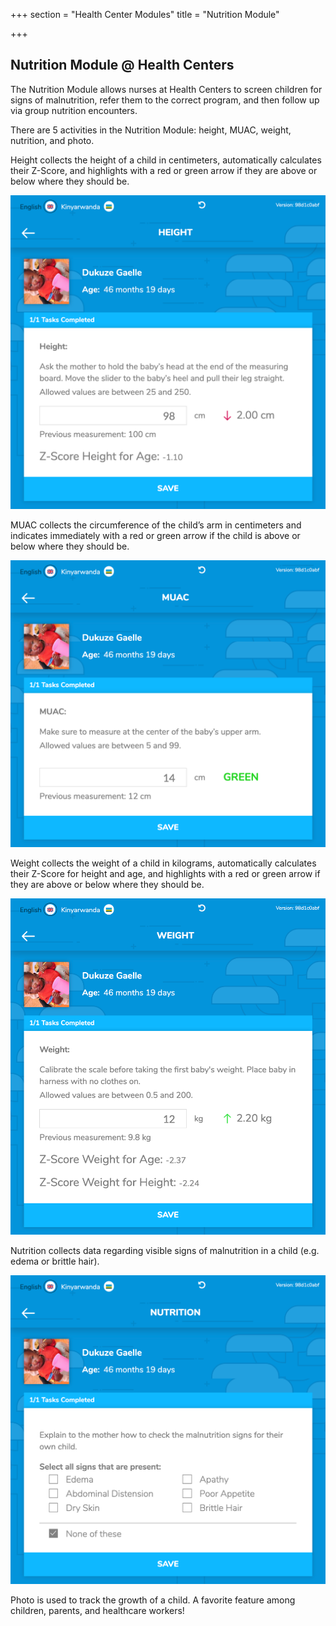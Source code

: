 +++
section = "Health Center Modules"
title = "Nutrition Module"

+++
## Nutrition Module @ Health Centers

The Nutrition Module allows nurses at Health Centers to screen children for signs of malnutrition, refer them to the correct program, and then follow up via group nutrition encounters.

There are 5 activities in the Nutrition Module: height, MUAC, weight, nutrition, and photo.

Height collects the height of a child in centimeters, automatically calculates their Z-Score, and highlights with a red or green arrow if they are above or below where they should be.

![](/uploads/hc-nutr-height.png)

MUAC collects the circumference of the child’s arm in centimeters and indicates immediately with a red or green arrow if the child is above or below where they should be.

![](/uploads/hc-nutr-muac.png)

Weight collects the weight of a child in kilograms, automatically calculates their Z-Score for height and age, and highlights with a red or green arrow if they are above or below where they should be.

![](/uploads/hc-nutri-weight.png)

Nutrition collects data regarding visible signs of malnutrition in a child (e.g. edema or brittle hair).

![](/uploads/hc-nutr-nutrit.png)

Photo is used to track the growth of a child. A favorite feature among children, parents, and healthcare workers!